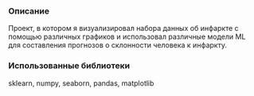 ### Описание
Проект, в котором я визуализировал набора данных об инфаркте с помощью различных графиков и использовал различные модели ML для составления прогнозов о склонности человека к инфаркту.

### Использованные библиотеки
sklearn, numpy, seaborn, pandas, matplotlib
